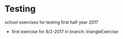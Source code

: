 # Testing
school exercises for testing first half year 2017
- first exercise for 8/2-2017 in branch: triangleExercise
